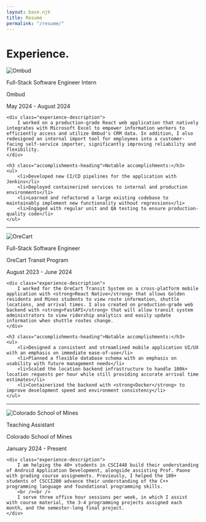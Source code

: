 ```yaml
---
layout: base.njk
title: Resume
permalink: "/resume/"
---
```


# Experience.

<div class="experience-section">
    <div class="experience-header">
        <img alt="Ombud" src="/assets/img/ombud.png" class="company-logo" />
        <div class="experience-info">
            <p class="job-title">Full-Stack Software Engineer Intern</p>
            <p class="company-name">Ombud</p>
            <p class="job-date">May 2024 - August 2024</p>
        </div>
    </div>

    <div class="experience-description">
        I worked on a production-grade React web application that natively integrates with Microsoft Excel to empower information workers to efficiently access and utilize Ombud's CRM data. In addition, I also redesigned an internal import tool for employees into a customer-facing self-service importer, significantly improving reliability and flexibility.
    </div>

    <h3 class="accomplishments-heading">Notable accomplishments:</h3>
    <ul>
        <li>Developed new CI/CD pipelines for the application with Jenkins</li>
        <li>Deployed containerized services to internal and production environments</li>
        <li>Learned and refactored a large existing codebase to maintainably implement new functionality without regressions</li>
        <li>Engaged with regular unit and QA testing to ensure production-quality code</li>
    </ul>
</div>

<hr />

<div class="experience-section">
    <div class="experience-header">
        <img alt="OreCart" src="/assets/img/orecart.png" class="company-logo" />
        <div class="experience-info">
            <p class="job-title">Full-Stack Software Engineer</p>
            <p class="company-name">OreCart Transit Program</p>
            <p class="job-date">August 2023 - June 2024</p>
        </div>
    </div>

    <div class="experience-description">
        I worked for the OreCart Transit System on a cross-platform mobile application with <strong>React Native</strong> that allows Golden residents and Mines students to view route information, shuttle locations, and arrival times. I also created on production-grade web backend with <strong>FastAPI</strong> that will allow transit system administrators to view ridership analytics and easily update information when shuttle routes change.
    </div>

    <h3 class="accomplishments-heading">Notable accomplishments:</h3>
    <ul>
        <li>Designed a consistent and streamlined mobile application UI/UX with an emphasis on immediate ease-of-use</li>
        <li>Planned a flexible database schema with an emphasis on usability with future management needs</li>
        <li>Scaled the location backend infrastructure to handle 100k+ location requests per hour while still providing accurate arrival time estimates</li>
        <li>Containerized the backend with <strong>Docker</strong> to improve development speed and environment consistency</li>
    </ul>
</div>

<hr />

<div class="experience-section">
    <div class="experience-header">
        <img alt="Colorado School of Mines" src="/assets/img/mines.png" class="company-logo smaller" />
        <div class="experience-info">
            <p class="job-title">Teaching Assistant</p>
            <p class="company-name">Colorado School of Mines</p>
            <p class="job-date">January 2024 - Present</p>
        </div>
    </div>

    <div class="experience-description">
        I am helping the 40+ students in CSCI448 build their understanding of Android Application Development, alongside assisting Prof. Paone with grading course assignemnts. Previously, I helped the 100+ students of CSCCI200 advance their understanding of the C++ programming language and foundational programming skills.
        <br /><br />
        I serve three office hour sessions per week, in which I assist with course material, the 3-4 programming projects assigned each month, and the semester-long final project.
    </div>
</div>
